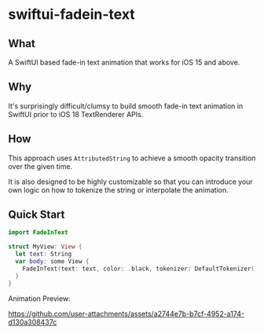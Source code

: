 # swiftui-fadein-text

## What
A SwiftUI based fade-in text animation that works for iOS 15 and above.

## Why
It's surprisingly difficult/clumsy to build smooth fade-in text animation in SwiftUI prior to iOS 18 TextRenderer APIs. 

## How
This approach uses `AttributedString` to achieve a smooth opacity transition over the given time.

It is also designed to be highly customizable so that you can introduce your own logic on how to tokenize the string or interpolate the animation.

## Quick Start
```swift
import FadeInText

struct MyView: View {
  let text: String
  var body: some View {
    FadeInText(text: text, color: .black, tokenizer: DefaultTokenizer(), interpolator: LinearInterpolator(config: .defaultValue))
  }
}
```

Animation Preview:

https://github.com/user-attachments/assets/a2744e7b-b7cf-4952-a174-d130a308437c

